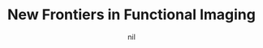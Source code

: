 ---
title: "New Frontiers in Functional Imaging"
project_id: 
date: nil
conference_id: ""
presenters:
   - peter_bandettini
summary: "<p>Bio imaging Conference, Chieti, Italy</p>"
file: /assets/presentations/T139.ppt
filename: T139.ppt
layout: presentation
---